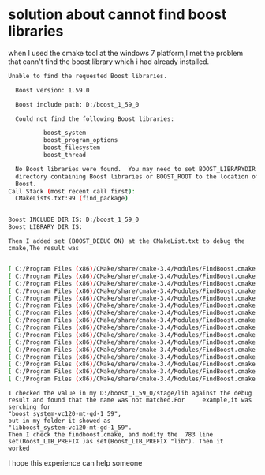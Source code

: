 solution about cannot find boost libraries
==
<p>
when I used the cmake tool at the windows 7 platform,I met the problem that cann't find the boost library which i had already installed.
</p>

```sh
Unable to find the requested Boost libraries.

  Boost version: 1.59.0

  Boost include path: D:/boost_1_59_0

  Could not find the following Boost libraries:

          boost_system
          boost_program_options
          boost_filesystem
          boost_thread

  No Boost libraries were found.  You may need to set BOOST_LIBRARYDIR to the
  directory containing Boost libraries or BOOST_ROOT to the location of
  Boost.
Call Stack (most recent call first):
  CMakeLists.txt:99 (find_package)


Boost INCLUDE DIR IS: D:/boost_1_59_0
Boost LIBRARY DIR IS: 

```

    Then I added set (BOOST_DEBUG ON) at the CMakeList.txt to debug the cmake,The result was

```sh

[ C:/Program Files (x86)/CMake/share/cmake-3.4/Modules/FindBoost.cmake:714 ] location of version.hpp: D:/boost_1_59_0/boost/version.hpp
[ C:/Program Files (x86)/CMake/share/cmake-3.4/Modules/FindBoost.cmake:738 ] version.hpp reveals boost 1.59.0
[ C:/Program Files (x86)/CMake/share/cmake-3.4/Modules/FindBoost.cmake:824 ] guessed _boost_COMPILER = -vc120
[ C:/Program Files (x86)/CMake/share/cmake-3.4/Modules/FindBoost.cmake:834 ] _boost_MULTITHREADED = -mt
[ C:/Program Files (x86)/CMake/share/cmake-3.4/Modules/FindBoost.cmake:877 ] _boost_RELEASE_ABI_TAG = -
[ C:/Program Files (x86)/CMake/share/cmake-3.4/Modules/FindBoost.cmake:879 ] _boost_DEBUG_ABI_TAG = -gd
[ C:/Program Files (x86)/CMake/share/cmake-3.4/Modules/FindBoost.cmake:933 ] _boost_LIBRARY_SEARCH_DIRS_RELEASE = D:/boost_1_59_0/lib;D:/boost_1_59_0/stage/lib;D:/boost_1_59_0/lib;D:/boost_1_59_0/../lib;D:/boost_1_59_0/stage/lib;PATHS;C:/boost/lib;C:/boost;/sw/local/lib_boost_LIBRARY_SEARCH_DIRS_DEBUG   = D:/boost_1_59_0/lib;D:/boost_1_59_0/stage/lib;D:/boost_1_59_0/lib;D:/boost_1_59_0/../lib;D:/boost_1_59_0/stage/lib;PATHS;C:/boost/lib;C:/boost;/sw/local/lib
[ C:/Program Files (x86)/CMake/share/cmake-3.4/Modules/FindBoost.cmake:1045 ] Searching for SYSTEM_LIBRARY_RELEASE: boost_system-vc120-mt-1_59;boost_system-vc120-mt;boost_system-mt-1_59;boost_system-mt;boost_system
[ C:/Program Files (x86)/CMake/share/cmake-3.4/Modules/FindBoost.cmake:1087 ] Searching for SYSTEM_LIBRARY_DEBUG: boost_system-vc120-mt-gd-1_59;boost_system-vc120-mt-gd;boost_system-mt-gd-1_59;boost_system-mt-gd;boost_system-mt;boost_system
[ C:/Program Files (x86)/CMake/share/cmake-3.4/Modules/FindBoost.cmake:1045 ] Searching for PROGRAM_OPTIONS_LIBRARY_RELEASE: boost_program_options-vc120-mt-1_59;boost_program_options-vc120-mt;boost_program_options-mt-1_59;boost_program_options-mt;boost_program_options
[ C:/Program Files (x86)/CMake/share/cmake-3.4/Modules/FindBoost.cmake:1087 ] Searching for PROGRAM_OPTIONS_LIBRARY_DEBUG: boost_program_options-vc120-mt-gd-1_59;boost_program_options-vc120-mt-gd;boost_program_options-mt-gd-1_59;boost_program_options-mt-gd;boost_program_options-mt;boost_program_options
[ C:/Program Files (x86)/CMake/share/cmake-3.4/Modules/FindBoost.cmake:1045 ] Searching for FILESYSTEM_LIBRARY_RELEASE: boost_filesystem-vc120-mt-1_59;boost_filesystem-vc120-mt;boost_filesystem-mt-1_59;boost_filesystem-mt;boost_filesystem
[ C:/Program Files (x86)/CMake/share/cmake-3.4/Modules/FindBoost.cmake:1087 ] Searching for FILESYSTEM_LIBRARY_DEBUG: boost_filesystem-vc120-mt-gd-1_59;boost_filesystem-vc120-mt-gd;boost_filesystem-mt-gd-1_59;boost_filesystem-mt-gd;boost_filesystem-mt;boost_filesystem
[ C:/Program Files (x86)/CMake/share/cmake-3.4/Modules/FindBoost.cmake:1045 ] Searching for THREAD_LIBRARY_RELEASE: boost_thread-vc120-mt-1_59;boost_thread-vc120-mt;boost_thread-mt-1_59;boost_thread-mt;boost_thread
[ C:/Program Files (x86)/CMake/share/cmake-3.4/Modules/FindBoost.cmake:1087 ] Searching for THREAD_LIBRARY_DEBUG: boost_thread-vc120-mt-gd-1_59;boost_thread-vc120-mt-gd;boost_thread-mt-gd-1_59;boost_thread-mt-gd;boost_thread-mt;boost_thread
[ C:/Program Files (x86)/CMake/share/cmake-3.4/Modules/FindBoost.cmake:1153 ] Boost_FOUND = 1

```
    I checked the value in my D:/boost_1_59_0/stage/lib against the debug result and found that the name was not matched.For     example,it was serching for
    "boost_system-vc120-mt-gd-1_59",
    but in my folder it showed as 
    "libboost_system-vc120-mt-gd-1_59".
    Then I check the findboost.cmake, and modify the  783 line set(Boost_LIB_PREFIX )as set(Boost_LIB_PREFIX "lib"). Then it     worked

I hope this experience can help someone
